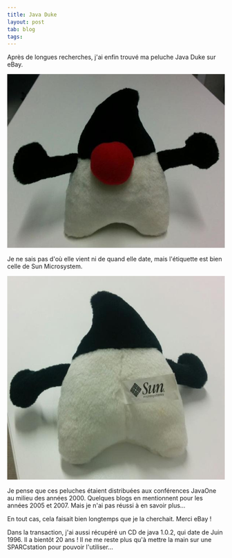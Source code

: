 ```yaml
---
title: Java Duke
layout: post
tab: blog
tags: 
---
```



Après de longues recherches, j'ai enfin trouvé ma peluche Java Duke sur eBay. 

<img src="/blog/img/Duke1.jpg"/>

Je ne sais pas d'où elle vient ni de quand elle date, mais l'étiquette est bien celle de Sun Microsystem.

<img src="/blog/img/Duke2.jpg"/>

Je pense que ces peluches étaient distribuées aux conférences JavaOne au milieu des années 2000. Quelques blogs en mentionnent pour les années 2005 et 2007. Mais je n'ai pas réussi à en savoir plus...

En tout cas, cela faisait bien longtemps que je la cherchait. Merci eBay !

Dans la transaction, j'ai aussi récupéré un CD de java 1.0.2, qui date de Juin 1996. Il a bientôt 20 ans ! Il ne me reste plus qu'à mettre la main sur une SPARCstation pour pouvoir l'utiliser...